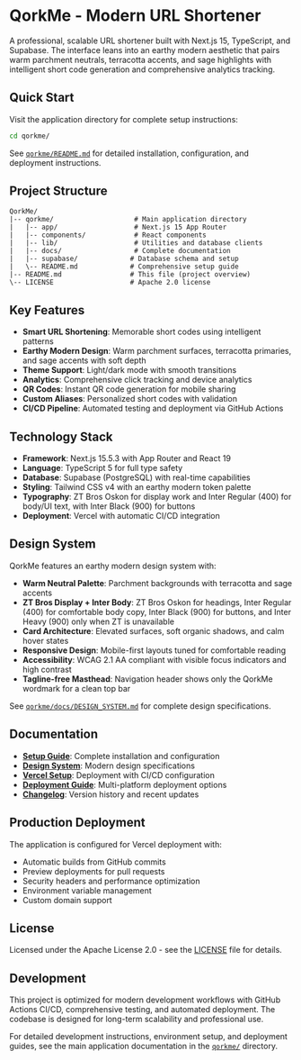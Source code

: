 # QorkMe - Modern URL Shortener

A professional, scalable URL shortener built with Next.js 15, TypeScript, and Supabase. The interface leans into an earthy modern aesthetic that pairs warm parchment neutrals, terracotta accents, and sage highlights with intelligent short code generation and comprehensive analytics tracking.

## Quick Start

Visit the application directory for complete setup instructions:

```bash
cd qorkme/
```

See [`qorkme/README.md`](qorkme/README.md) for detailed installation, configuration, and deployment instructions.

## Project Structure

```
QorkMe/
|-- qorkme/                    # Main application directory
|   |-- app/                   # Next.js 15 App Router
|   |-- components/            # React components
|   |-- lib/                   # Utilities and database clients
|   |-- docs/                  # Complete documentation
|   |-- supabase/             # Database schema and setup
|   \-- README.md             # Comprehensive setup guide
|-- README.md                 # This file (project overview)
\-- LICENSE                   # Apache 2.0 license
```

## Key Features

- **Smart URL Shortening**: Memorable short codes using intelligent patterns
- **Earthy Modern Design**: Warm parchment surfaces, terracotta primaries, and sage accents with soft depth
- **Theme Support**: Light/dark mode with smooth transitions
- **Analytics**: Comprehensive click tracking and device analytics
- **QR Codes**: Instant QR code generation for mobile sharing
- **Custom Aliases**: Personalized short codes with validation
- **CI/CD Pipeline**: Automated testing and deployment via GitHub Actions

## Technology Stack

- **Framework**: Next.js 15.5.3 with App Router and React 19
- **Language**: TypeScript 5 for full type safety
- **Database**: Supabase (PostgreSQL) with real-time capabilities
- **Styling**: Tailwind CSS v4 with an earthy modern token palette
- **Typography**: ZT Bros Oskon for display work and Inter Regular (400) for body/UI text, with Inter Black (900) for buttons
- **Deployment**: Vercel with automatic CI/CD integration

## Design System

QorkMe features an earthy modern design system with:

- **Warm Neutral Palette**: Parchment backgrounds with terracotta and sage accents
- **ZT Bros Display + Inter Body**: ZT Bros Oskon for headings, Inter Regular (400) for comfortable body copy, Inter Black (900) for buttons, and Inter Heavy (900) only when ZT is unavailable
- **Card Architecture**: Elevated surfaces, soft organic shadows, and calm hover states
- **Responsive Design**: Mobile-first layouts tuned for comfortable reading
- **Accessibility**: WCAG 2.1 AA compliant with visible focus indicators and high contrast
- **Tagline-free Masthead**: Navigation header shows only the QorkMe wordmark for a clean top bar

See [`qorkme/docs/DESIGN_SYSTEM.md`](qorkme/docs/DESIGN_SYSTEM.md) for complete design specifications.

## Documentation

- **[Setup Guide](qorkme/README.md)**: Complete installation and configuration
- **[Design System](qorkme/docs/DESIGN_SYSTEM.md)**: Modern design specifications
- **[Vercel Setup](qorkme/docs/VERCEL_SETUP.md)**: Deployment with CI/CD configuration
- **[Deployment Guide](qorkme/docs/DEPLOYMENT.md)**: Multi-platform deployment options
- **[Changelog](qorkme/CHANGELOG.md)**: Version history and recent updates

## Production Deployment

The application is configured for Vercel deployment with:

- Automatic builds from GitHub commits
- Preview deployments for pull requests
- Security headers and performance optimization
- Environment variable management
- Custom domain support

## License

Licensed under the Apache License 2.0 - see the [LICENSE](LICENSE) file for details.

## Development

This project is optimized for modern development workflows with GitHub Actions CI/CD, comprehensive testing, and automated deployment. The codebase is designed for long-term scalability and professional use.

For detailed development instructions, environment setup, and deployment guides, see the main application documentation in the [`qorkme/`](qorkme/) directory.
